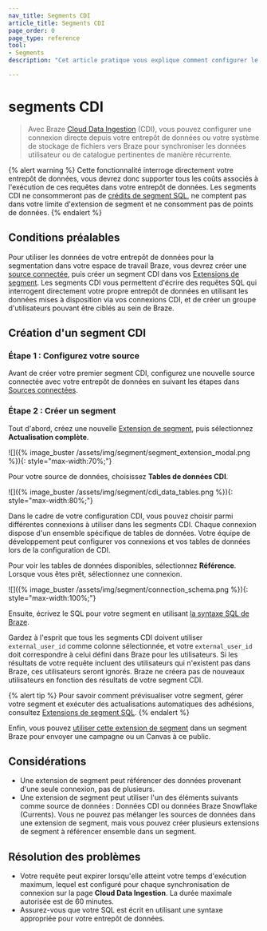 ```yaml
---
nav_title: Segments CDI
article_title: Segments CDI
page_order: 0
page_type: reference
tool: 
- Segments
description: "Cet article pratique vous explique comment configurer le ciblage de localisation pour segmenter des utilisateurs en fonction de leur emplacement."

---
```


# segments CDI

> Avec Braze [Cloud Data Ingestion]({{site.baseurl}}/user_guide/data_and_analytics/cloud_ingestion/overview/) (CDI), vous pouvez configurer une connexion directe depuis votre entrepôt de données ou votre système de stockage de fichiers vers Braze pour synchroniser les données utilisateur ou de catalogue pertinentes de manière récurrente.

{% alert warning %}
Cette fonctionnalité interroge directement votre entrepôt de données, vous devrez donc supporter tous les coûts associés à l'exécution de ces requêtes dans votre entrepôt de données. Les segments CDI ne consommeront pas de [crédits de segment SQL]({{site.baseurl}}/user_guide/engagement_tools/segments/sql_segments/#monitoring-your-sql-segments-usage), ne comptent pas dans votre limite d'extension de segment et ne consomment pas de points de données.
{% endalert %}

## Conditions préalables

Pour utiliser les données de votre entrepôt de données pour la segmentation dans votre espace de travail Braze, vous devrez créer une [source connectée]({{site.baseurl}}/user_guide/data_and_analytics/cloud_ingestion/connected_sources/), puis créer un segment CDI dans vos [Extensions de segment]({{site.baseurl}}/user_guide/engagement_tools/segments/segment_extension/). Les segments CDI vous permettent d'écrire des requêtes SQL qui interrogent directement votre propre entrepôt de données en utilisant les données mises à disposition via vos connexions CDI, et de créer un groupe d'utilisateurs pouvant être ciblés au sein de Braze.

## Création d'un segment CDI

### Étape 1 : Configurez votre source

Avant de créer votre premier segment CDI, configurez une nouvelle source connectée avec votre entrepôt de données en suivant les étapes dans [Sources connectées]({{site.baseurl}}/user_guide/data_and_analytics/cloud_ingestion/connected_sources/).

### Étape 2 : Créer un segment

Tout d'abord, créez une nouvelle [Extension de segment]({{site.baseurl}}/user_guide/engagement_tools/segments/segment_extension/), puis sélectionnez **Actualisation complète**.

![]({% image_buster /assets/img/segment/segment_extension_modal.png %}){: style="max-width:70%;"}

Pour votre source de données, choisissez **Tables de données CDI**.

![]({% image_buster /assets/img/segment/cdi_data_tables.png %}){: style="max-width:80%;"}

Dans le cadre de votre configuration CDI, vous pouvez choisir parmi différentes connexions à utiliser dans les segments CDI. Chaque connexion dispose d'un ensemble spécifique de tables de données. Votre équipe de développement peut configurer vos connexions et vos tables de données lors de la configuration de CDI.

Pour voir les tables de données disponibles, sélectionnez **Référence**. Lorsque vous êtes prêt, sélectionnez une connexion.

![]({% image_buster /assets/img/segment/connection_schema.png %}){: style="max-width:100%;"}

Ensuite, écrivez le SQL pour votre segment en utilisant [la syntaxe SQL de Braze]({{site.baseurl}}/user_guide/engagement_tools/segments/sql_segments/#writing-sql).

Gardez à l'esprit que tous les segments CDI doivent utiliser `external_user_id` comme colonne sélectionnée, et votre `external_user_id` doit correspondre à celui défini dans Braze pour les utilisateurs. Si les résultats de votre requête incluent des utilisateurs qui n'existent pas dans Braze, ces utilisateurs seront ignorés. Braze ne créera pas de nouveaux utilisateurs en fonction des résultats de votre segment CDI.

{% alert tip %}
Pour savoir comment prévisualiser votre segment, gérer votre segment et exécuter des actualisations automatiques des adhésions, consultez [Extensions de segment SQL]({{site.baseurl}}/user_guide/engagement_tools/segments/sql_segments/).
{% endalert %}

Enfin, vous pouvez [utiliser cette extension de segment]({{site.baseurl}}/user_guide/engagement_tools/segments/segment_extension/#step-5-use-your-extension-in-a-segment) dans un segment Braze pour envoyer une campagne ou un Canvas à ce public.

## Considérations

- Une extension de segment peut référencer des données provenant d'une seule connexion, pas de plusieurs.    
- Une extension de segment peut utiliser l'un des éléments suivants comme source de données : Données CDI ou données Braze Snowflake (Currents). Vous ne pouvez pas mélanger les sources de données dans une extension de segment, mais vous pouvez créer plusieurs extensions de segment à référencer ensemble dans un segment.

## Résolution des problèmes

- Votre requête peut expirer lorsqu'elle atteint votre temps d'exécution maximum, lequel est configuré pour chaque synchronisation de connexion sur la page **Cloud Data Ingestion**. La durée maximale autorisée est de 60 minutes.
- Assurez-vous que votre SQL est écrit en utilisant une syntaxe appropriée pour votre entrepôt de données. 
